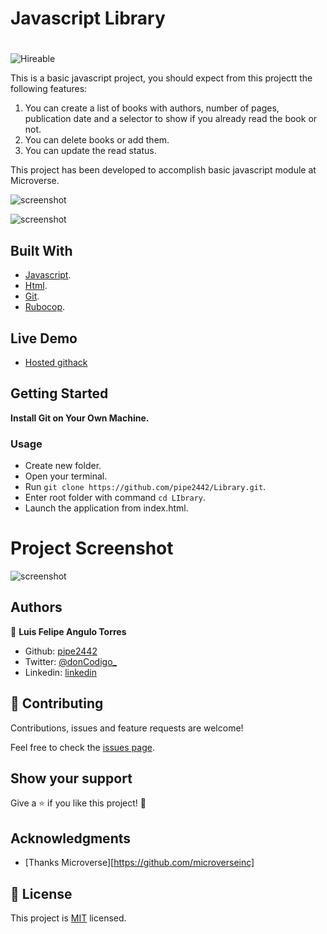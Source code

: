 # Javascript Library
# 
![Hireable](https://cdn.rawgit.com/hiendv/hireable/master/styles/default/yes.svg)

This is a basic javascript project, you should expect from this projectt the following features:

1. You can create a list of books with authors, number of pages, publication date and a selector to show if you already read the book or not.
2. You can delete books or add them.
3. You can update the read status.

This project has been developed to accomplish basic javascript module at Microverse.

![screenshot]()

![screenshot]()

## Built With

- [Javascript](https://www.javascript.com/).
- [Html](https://html.com/).
- [Git](https://www.w3.org/Style/CSS/Overview.en.html).
- [Rubocop](https://getbootstrap.com/). 

## Live Demo

- [Hosted githack](https://rawcdn.githack.com/pipe2442/Library/6b24d62ea46d5a2b8027dd19bfaf4dd93bac1116/index.html)

## Getting Started

**Install Git on Your Own Machine.**

### Usage

- Create new folder.
- Open your terminal.
- Run ``` git clone https://github.com/pipe2442/Library.git ```.
- Enter root folder with command ``` cd LIbrary ```.
- Launch the application from index.html.

# Project Screenshot
![screenshot]()

## Authors

👤 **Luis Felipe Angulo Torres**

- Github: [pipe2442](https://github.com/pipe2442)
- Twitter: [@donCodigo_](https://twitter.com/donCodigo_)
- Linkedin: [linkedin](https://www.linkedin.com/in/luis-felipe-angulo-torres-95098b139/)

## 🤝 Contributing

Contributions, issues and feature requests are welcome!

Feel free to check the [issues page](https://github.com/pipe2442/Linter/issues).

## Show your support

Give a ⭐️ if you like this project! 🤝 

## Acknowledgments

- [Thanks Microverse][https://github.com/microverseinc]
  
## 📝 License

This project is [MIT](LICENSE) licensed.
